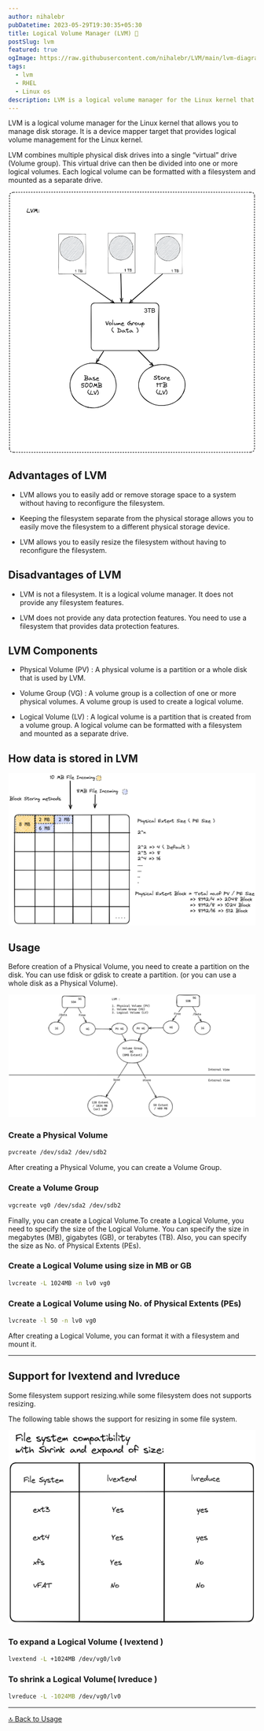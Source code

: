 ```yaml
---
author: nihalebr
pubDatetime: 2023-05-29T19:30:35+05:30
title: Logical Volume Manager (LVM) 💽
postSlug: lvm
featured: true
ogImage: https://raw.githubusercontent.com/nihalebr/LVM/main/lvm-diagram3.png
tags:
  - lvm
  - RHEL
  - Linux os
description: LVM is a logical volume manager for the Linux kernel that allows you to manage disk storage. It is a device mapper target that provides logical volume management for the Linux kernel. 
---
```


LVM is a logical volume manager for the Linux kernel that allows you to manage disk storage. It is a device mapper target that provides logical volume management for the Linux kernel. 

LVM combines multiple physical disk drives into a single “virtual” drive (Volume group). This virtual drive can then be divided into one or more logical volumes. Each logical volume can be formatted with a filesystem and mounted as a separate drive.

![LVM](https://raw.githubusercontent.com/nihalebr/LVM/main/lvm-diagram3.png)

## Advantages of LVM

* LVM allows you to easily add or remove storage space to a system without having to reconfigure the filesystem.

* Keeping the filesystem separate from the physical storage allows you to easily move the filesystem to a different physical storage device.

* LVM allows you to easily resize the filesystem without having to reconfigure the filesystem.

## Disadvantages of LVM

* LVM is not a filesystem. It is a logical volume manager. It does not provide any filesystem features.

* LVM does not provide any data protection features. You need to use a filesystem that provides data protection features.

## LVM Components

* Physical Volume (PV) : A physical volume is a partition or a whole disk that is used by LVM.

* Volume Group (VG) : A volume group is a collection of one or more physical volumes. A volume group is used to create a logical volume.

* Logical Volume (LV) : A logical volume is a partition that is created from a volume group. A logical volume can be formatted with a filesystem and mounted as a separate drive.

## How data is stored in LVM

![LVM](https://raw.githubusercontent.com/nihalebr/LVM/main/lvm-diagram2.png)

## Usage

Before creation of a Physical Volume, you need to create a partition on the disk. You can use fdisk or gdisk to create a partition.
(or you can use a whole disk as a Physical Volume).

![lvm-managment](https://raw.githubusercontent.com/nihalebr/LVM/main/lvm-diagram.png)

### Create a Physical Volume
```bash
pvcreate /dev/sda2 /dev/sdb2
```
After creating a Physical Volume, you can create a Volume Group.

### Create a Volume Group
```bash
vgcreate vg0 /dev/sda2 /dev/sdb2
```

Finally, you can create a Logical Volume.To create a Logical Volume, you need to specify the size of the Logical Volume. You can specify the size in megabytes (MB), gigabytes (GB), or terabytes (TB). Also, you can specify the size as No. of Physical Extents (PEs).

### Create a Logical Volume using size in MB or GB
```bash
lvcreate -L 1024MB -n lv0 vg0
```
### Create a Logical Volume using No. of Physical Extents (PEs)
```bash
lvcreate -l 50 -n lv0 vg0
```

After creating a Logical Volume, you can format it with a filesystem and mount it.
 
---

## Support for lvextend and lvreduce

Some filesystem support resizing.while some filesystem does not supports resizing. 

The following table shows the support for resizing in some file system.

![lvm-resize](https://raw.githubusercontent.com/nihalebr/LVM/main/lvm-table.png)

### To expand a Logical Volume ( lvextend )
```bash
lvextend -L +1024MB /dev/vg0/lv0
```
### To shrink a Logical Volume( lvreduce )
```bash
lvreduce -L -1024MB /dev/vg0/lv0
```

---

[🔝 Back to Usage](#usage)
